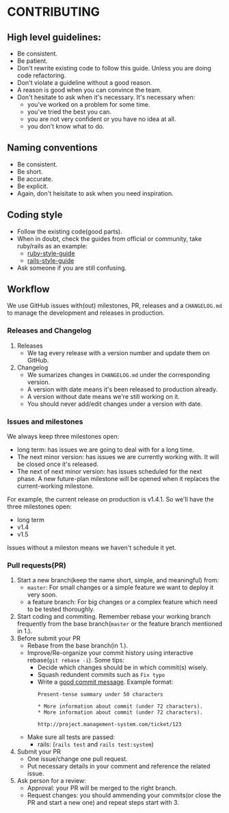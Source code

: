 # CONTRIBUTING

## High level guidelines:
- Be consistent.
- Be patient.
- Don't rewrite existing code to follow this guide. Unless you are doing code refactoring.
- Don't violate a guideline without a good reason.
- A reason is good when you can convince the team.
- Don't hesitate to ask when it's necessary. It's necessary when:
  - you've worked on a problem for some time.
  - you've tried the best you can.
  - you are not very confident or you have no idea at all.
  - you don't know what to do.

## Naming conventions
- Be consistent.
- Be short.
- Be accurate.
- Be explicit.
- Again, don't heisitate to ask when you need inspiration.

## Coding style
- Follow the existing code(good parts).
- When in doubt, check the guides from official or community, take ruby/rails as an example:
  - [ruby-style-guide](https://github.com/rubocop-hq/ruby-style-guide)
  - [rails-style-guide](https://github.com/rubocop-hq/rails-style-guide)
- Ask someone if you are still confusing.


## Workflow
We use GitHub issues with(out) milestones, PR, releases and a `CHANGELOG.md` to manage the development and releases in production.

### Releases and Changelog
1. Releases
    - We tag every release with a version number and update them on GitHub.
2. Changelog
    - We sumarizes changes in `CHANGELOG.md` under the corresponding version.
    - A version with date means it's been released to production already.
    - A version without date means we're still working on it.
    - You should never add/edit changes under a version with date.

### Issues and milestones
We always keep three milestones open:
- long term: has issues we are going to deal with for a long time.
- The next minor version: has issues we are currently working with. It will be closed once it's released.
- The next of next minor version: has issues scheduled for the next phase. A new future-plan milestone will be opened when it replaces the current-working milestone.

For example, the current release on production is v1.4.1. So we'll have the three milestones open:
- long term
- v1.4
- v1.5

Issues without a mileston means we haven't schedule it yet.


### Pull requests(PR)

1. Start a new branch(keep the name short, simple, and meaningful) from:
    - `master`: For small changes or a simple feature we want to deploy it very soon.
    - a feature branch: For big changes or a complex feature which need to be tested thoroughly.
2. Start coding and commiting. Remember rebase your working branch frequently from the base branch(`master` or the feature branch mentioned in 1.).
3. Before submit your PR
    - Rebase from the base branch(in 1.).
    - Improve/Re-organize your commit history using interactive rebase(`git rebase -i`). Some tips:
        - Decide which changes should be in which commit(s) wisely.
        - Squash redundent commits such as `Fix typo`
        - Write a [good commit message](https://tbaggery.com/2008/04/19/a-note-about-git-commit-messages.html). Example format:
            ```
            Present-tense summary under 50 characters

            * More information about commit (under 72 characters).
            * More information about commit (under 72 characters).

            http://project.management-system.com/ticket/123
            ```
    - Make sure all tests are passed:
        - rails: (`rails test` and `rails test:system`)
4. Submit your PR
    - One issue/change one pull request.
    - Put necessary details in your comment and reference the related issue.
5. Ask person for a review:
    - Approval: your PR will be merged to the right branch.
    - Request changes: you should ammending your commits(or close the PR and start a new one) and repeat steps start with 3.